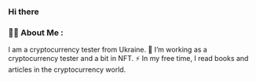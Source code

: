 ### Hi there 
### 👨‍💻 About Me :
I am a cryptocurrency tester  from Ukraine.
🔭 I’m working as a cryptocurrency tester and a bit in NFT.
⚡ In my free time, I read books and articles in the cryptocurrency world.
